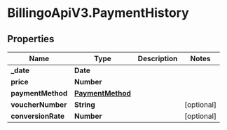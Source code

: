 # BillingoApiV3.PaymentHistory

## Properties
Name | Type | Description | Notes
------------ | ------------- | ------------- | -------------
**_date** | **Date** |  | 
**price** | **Number** |  | 
**paymentMethod** | [**PaymentMethod**](PaymentMethod.md) |  | 
**voucherNumber** | **String** |  | [optional] 
**conversionRate** | **Number** |  | [optional] 
